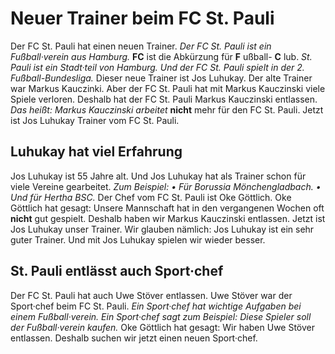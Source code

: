 # Neuer Trainer beim FC St. Pauli

Der FC St. Pauli hat einen neuen Trainer. 
*Der FC St. Pauli ist ein Fußball·verein aus Hamburg.* 
**FC** ist die Abkürzung für **F** ußball- **C** lub. 
*St. Pauli ist ein Stadt·teil von Hamburg.* 
*Und der FC St. Pauli spielt in der 2. Fußball-Bundesliga.* Dieser neue Trainer ist Jos Luhukay. Der alte Trainer war Markus Kauczinki. Aber der FC St. Pauli hat mit Markus Kauczinski viele Spiele verloren. Deshalb hat der FC St. Pauli Markus Kauczinski entlassen. *Das heißt:* 
*Markus Kauczinski arbeitet* **nicht** mehr für den FC St. Pauli. Jetzt ist Jos Luhukay Trainer vom FC St. Pauli. 

## Luhukay hat viel Erfahrung
Jos Luhukay ist 55 Jahre alt. Und Jos Luhukay hat als Trainer schon für viele Vereine gearbeitet. *Zum Beispiel:* 
*• Für Borussia Mönchengladbach.* 
*• Und für Hertha BSC.* Der Chef vom FC St. Pauli ist Oke Göttlich. Oke Göttlich hat gesagt: Unsere Mannschaft hat in den vergangenen Wochen oft **nicht** gut gespielt. Deshalb haben wir Markus Kauczinski entlassen. Jetzt ist Jos Luhukay unser Trainer. Wir glauben nämlich: Jos Luhukay ist ein sehr guter Trainer. Und mit Jos Luhukay spielen wir wieder besser. 

## St. Pauli entlässt auch Sport·chef
Der FC St. Pauli hat auch Uwe Stöver entlassen. Uwe Stöver war der Sport·chef beim FC St. Pauli. 
*Ein Sport·chef hat wichtige Aufgaben bei einem Fußball·verein.* 
*Ein Sport·chef sagt zum Beispiel:* 
*Diese Spieler soll der Fußball·verein kaufen.* Oke Göttlich hat gesagt: Wir haben Uwe Stöver entlassen. Deshalb suchen wir jetzt einen neuen Sport·chef. 
